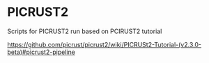 # PICRUST2
Scripts for PICRUST2 run based on PCIRUST2 tutorial 

https://github.com/picrust/picrust2/wiki/PICRUSt2-Tutorial-(v2.3.0-beta)#picrust2-pipeline
